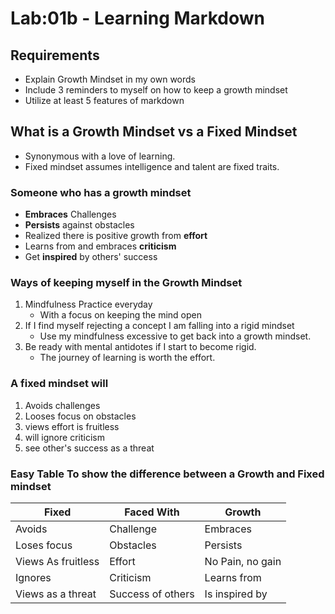 # Lab:01b - Learning Markdown

## Requirements
- Explain Growth Mindset in my own words
- Include 3 reminders to myself on how to keep a growth mindset
- Utilize at least 5 features of markdown

## What is a Growth Mindset vs a Fixed Mindset
- Synonymous with a love of learning.
- Fixed mindset assumes intelligence and talent are fixed traits. 

### Someone who has a growth mindset 
- **Embraces** Challenges
- __Persists__ against obstacles
- Realized there is positive growth from __effort__
- Learns from and embraces __criticism__
- Get __inspired__ by others' success

### Ways of keeping myself in the Growth Mindset
1. Mindfulness Practice everyday
    - With a focus on keeping the mind open
1. If I find myself rejecting a concept I am falling into a rigid mindset
    - Use my mindfulness excessive to get back into a growth mindset.
1. Be ready with mental antidotes if I start to become rigid.
    - The journey of learning is worth the effort.

### A fixed mindset will
1. Avoids challenges
1. Looses focus on obstacles
1. views effort is fruitless
1. will ignore criticism
1. see other's success as a threat

### Easy Table To show the difference between a Growth and Fixed mindset
Fixed | Faced With | Growth
--------|-----|-------------
Avoids | Challenge | Embraces
Loses focus | Obstacles | Persists
Views As fruitless | Effort | No Pain, no gain
Ignores | Criticism | Learns from
Views as a threat | Success of others | Is inspired by